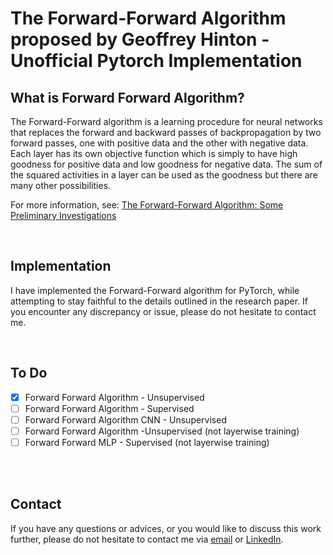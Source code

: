 # The Forward-Forward Algorithm proposed by Geoffrey Hinton - Unofficial Pytorch Implementation

## What is Forward Forward Algorithm?

The Forward-Forward algorithm is a learning procedure for neural networks that replaces the forward and backward passes of backpropagation by two forward passes, one with positive data and the other with negative data. Each layer has its own objective function which is simply to have high goodness for positive data and low goodness for negative data. The sum of the squared activities in a layer can be used as the goodness but there are many other possibilities. 

For more information, see: [The Forward-Forward Algorithm: Some Preliminary
Investigations](https://www.cs.toronto.edu/~hinton/FFA13.pdf)

<br>

## Implementation

I have implemented the Forward-Forward algorithm for PyTorch, while attempting to stay faithful to the details outlined in the research paper. If you encounter any discrepancy or issue, please do not hesitate to contact me.





<br>

## To Do

- [x] Forward Forward Algorithm - Unsupervised
- [ ] Forward Forward Algorithm - Supervised
- [ ] Forward Forward Algorithm CNN - Unsupervised
- [ ] Forward Forward Algorithm -Unsupervised (not layerwise training)
- [ ] Forward Forward MLP - Supervised (not layerwise training)

<br>
<br>

## Contact

If you have any questions or advices, or you would like to discuss this work further, please do not hesitate to contact me via [email](i_konak@hotmail.com) or [LinkedIn](https://www.linkedin.com/in/ismail-konak/).
